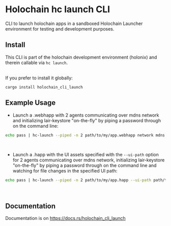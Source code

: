 # Holochain hc launch CLI

CLI to launch holochain apps in a sandboxed Holochain Launcher environment for testing and development purposes.

## Install

This CLI is part of the holochain development environment (holonix) and therein callable via `hc launch`.<br><br>

If you prefer to install it globally:

```
cargo install holochain_cli_launch
```


## Example Usage

* Launch a .webhapp with 2 agents communicating over mdns network and initializing lair-keystore "on-the-fly"
by piping a password through on the command line:

```bash
echo pass | hc-launch --piped -n 2 path/to/my/app.webhapp network mdns
```
<br>

* Launch a .happ with the UI assets specified with the `--ui-path` option for 2 agents communicating over mdns network, initializing lair-keystore "on-the-fly"
by piping a password through on the command line and watching for file changes in the specified UI path:

```bash
echo pass | hc-launch --piped -n 2 path/to/my/app.happ --ui-path path/to/my/ui/assets --watch network mdns
```
<br>


## Documentation

Documentation is on https://docs.rs/holochain_cli_launch

